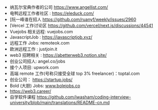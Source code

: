 - 纳瓦尔宝典作者的公司 https://www.angellist.com/
- 电鸭远程工作者社区 : https://eleduck.com/
- [阮一峰谁在招人 https://github.com/ruanyf/weekly/issues/2960
- [Vercel 工作讨论区 https://github.com/vercel/next.js/discussions/44541
- Vuejobs 相关远程: vuejobs.com
- JavascriptJob : https://javascriptjob.xyz/
- 远程工作 Jobs: remoteok.com
- 欧洲远程工作 : justjoin.it
- web3 招聘相关 : https://abetterweb3.notion.site/
- 创业公司招人: angel.co/jobs
- 接个人项目: upwork.com
- 高端 remote 工作(号称只接受全球 top 3% freelancer)：toptal.com
- 创业公司： https://startup.jobs/
- Bold (大胆) Jobs: www.bolejobs.co
- https://web3.career/
- 自学软件课程 https://github.com/jwasham/coding-interview-university/blob/main/translations/README-cn.md
